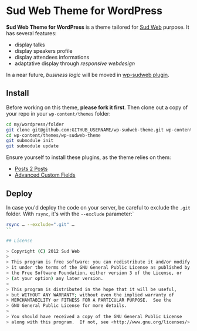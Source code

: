 # Sud Web Theme for WordPress

**Sud Web Theme for WordPress** is a theme tailored for [Sud Web](http://sudweb.fr) purpose.
It has several features:

* display talks
* display speakers profile
* display attendees informations
* adaptative display through *responsive webdesign*

In a near future, *business logic* will be moved in [wp-sudweb plugin](https://github.com/sudweb/wp-sudweb).

## Install

Before working on this theme, **please fork it first**. Then clone out a copy of your repo in your `wp-content/themes` folder:

```bash
cd my/wordpress/folder
git clone git@github.com:GITHUB_USERNAME/wp-sudweb-theme.git wp-content/themes
cd wp-content/themes/wp-sudweb-theme
git submodule init
git submodule update
```

Ensure yourself to install these plugins, as the theme relies on them:

* [Posts 2 Posts](wordpress.org/extend/plugins/posts-to-posts/)
* [Advanced Custom Fields](wordpress.org/extend/plugins/advanced-custom-fields/)

## Deploy

In case you'd deploy the code on your server, be careful to exclude the `.git` folder.
With `rsync`, it's with the `--exclude` parameter:`

```bash
rsync … --exclude=".git" …
``

## License

> Copyright (C) 2012 Sud Web
>
> This program is free software: you can redistribute it and/or modify
> it under the terms of the GNU General Public License as published by
> the Free Software Foundation, either version 3 of the License, or
> (at your option) any later version.
>
> This program is distributed in the hope that it will be useful,
> but WITHOUT ANY WARRANTY; without even the implied warranty of
> MERCHANTABILITY or FITNESS FOR A PARTICULAR PURPOSE.  See the
> GNU General Public License for more details.
>
> You should have received a copy of the GNU General Public License
> along with this program.  If not, see <http://www.gnu.org/licenses/>.
